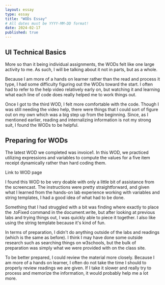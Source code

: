 ```yaml
---
layout: essay
type: essay
title: "WODs Essay"
# All dates must be YYYY-MM-DD format!
date: 2024-02-17
published: true
---
```


## UI Technical Basics

More so than it being individual assignments, the WODs felt like one large activity to me. As such, I will be talking about it not in parts, but as a whole.

Because I am more of a hands on learner rather than the read and process it type, I had some difficulty figuring out the WODs toward the start. I often had to refer to the help video relatively early on, but watching it and learning what each line of code does really helped me to work things out.

Once I got to the third WOD, I felt more comfortable with the code. Though I was still needing the video help, there were things that I could sort of figure out on my own which was a big step up from the beginning. Since, as I mentioned earlier, reading and internalizing information is not my strong suit, I found the WODs to be helpful.

## Preparing for WODs

The latest WOD we completed was invoice1. In this WOD, we practiced utilizing expressions and variables to compute the values for a five item receipt dynamically rather than hard coding them.

Link to WOD page <a href="https://dport96.github.io/ITM352/morea/060.expressions-operators/experience-invoice1.html"></a>

I found this WOD to be very doable with only a little bit of assistance from the screencast. The instructions were pretty straightforward, and given what I learned from the hands-on lab experience working with variables and string templates, I had a good idea of what had to be done.

Something that I had struggled with a bit was finding where exactly to place the .toFixed command in the document.write, but after looking at previous labs and trying things out, I was quickly able to piece it together. I also like using the string template because it's kind of fun.

In terms of preparation, I didn't do anything outside of the labs and readings (which is the same as before). I think I may have done some outside research such as searching things on w3schools, but the bulk of preparation was simply what we were provided with on the class site.

To be better prepared, I could review the material more closely. Because I am more of a hands on learner, I often do not take the time I should to properly review readings we are given. If I take it slower and really try to process and memorize the information, it would probably help me a lot more.
